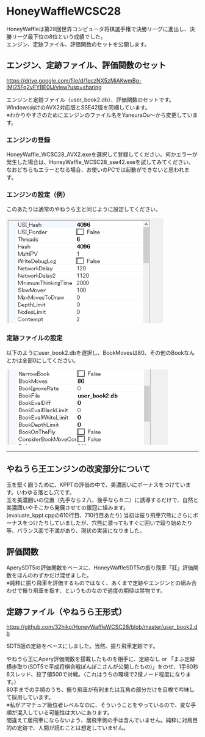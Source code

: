# HoneyWaffleWCSC28

HoneyWaffleは第28回世界コンピュータ将棋選手権で決勝リーグに進出し、決勝リーグ最下位の8位という成績でした。  
エンジン、定跡ファイル、評価関数のセットを公開します。  

## エンジン、定跡ファイル、評価関数のセット

https://drive.google.com/file/d/1eczNX5zMiAKwmBg-IMj25Fq2vFYBE0lJ/view?usp=sharing

エンジンと定跡ファイル（user_book2.db）、評価関数のセットです。
Windows向けのAVX2対応版とSSE42版を同梱しています。  
※わかりやすさのためにエンジンのファイル名をYaneuraOu～から変更しています。

### エンジンの登録

HoneyWaffle_WCSC28_AVX2.exeを選択して登録してください。何かエラーが発生した場合は、HoneyWaffle_WCSC28_sse42.exeを試してみてください。
なおどちらもエラーとなる場合、お使いのPCでは起動ができないと思われます。

### エンジンの設定（例）

このあたりは通常のやねうら王と同じように設定してください。

![エンジンの設定](https://github.com/32hiko/HoneyWaffleWCSC28/blob/master/engine_ss_2018-05-10%2000.20.02.png)

### 定跡ファイルの設定

以下のようにuser_book2.dbを選択し、BookMovesは80、その他のBookなんとかは全部0にしてください。

![定跡ファイルの設定](https://github.com/32hiko/HoneyWaffleWCSC28/blob/master/book_ss_2018-05-10%2000.05.00.png)

-----

## やねうら王エンジンの改変部分について

玉を堅く囲うために、KPPTの評価の中で、美濃囲いにボーナスをつけています。いわゆる落とし穴です。  
玉を美濃囲いの位置（先手なら２八、後手なら８二）に誘導するだけで、自然と美濃囲いやそこから発展させての銀冠に組みます。  
(evaluate_kppt.cppの610行目、710行目あたり)
当初は振り飛車穴熊にさらにボーナスをつけたりしていましたが、穴熊に潜ってもすぐに囲いで殴り始めたり等、バランス面で不満があり、現状の実装になりました。

## 評価関数

AperySDT5の評価関数をベースに、HoneyWaffleSDT5の振り飛車「狂」評価関数をほんのわずかだけ混ぜました。  
※純粋に振り飛車を評価するものではなく、あくまで定跡やエンジンとの組み合わせで振り飛車を指す、というものなので過度の期待は禁物です。

## 定跡ファイル（やねうら王形式）

https://github.com/32hiko/HoneyWaffleWCSC28/blob/master/user_book2.db

SDT5版の定跡をベースにしました。当然、振り飛車定跡です。

やねうら王にApery評価関数を搭載したものを相手に、定跡なし or 「まふ定跡横歩取り(SDT5で平成将棋合戦ぽんぽこさんが公開したもの)」をのせ、1手60秒6スレッド、投了値500で対戦。（これはうちの環境で2億ノード程度になります。）  
80手までの手順のうち、振り飛車が有利または互角の部分だけを目検で吟味して採用しています。  
※私がアマチュア級位者レベルなのに、そういうことをやっているので、変な手順が混入している可能性は大いにあります。  
間違えて居飛車にならないよう、居飛車側の手は含んでいません。純粋に対局目的の定跡で、人間が読むことは想定していません。  
